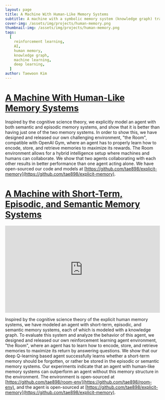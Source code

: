 ```yaml
---
layout: page
title: A Machine With Human-Like Memory Systems
subtitle: A machine with a symbolic memory system (knowledge graph) trained with reinforcement learning.
cover-img: /assets/img/projects/human-memory.png
thumbnail-img: /assets/img/projects/human-memory.png
tags:
  [
    reinforcement learning,
    AI,
    human memory,
    knowledge graph,
    machine learning,
    deep learning,
  ]
author: Taewoon Kim
---
```


# [A Machine With Human-Like Memory Systems](https://arxiv.org/abs/2204.01611)

Inspired by the cognitive science theory, we explicitly model an agent with
both semantic and episodic memory systems, and show that it is better than
having just one of the two memory systems. In order to show this, we have
designed and released our own challenging environment, "the Room", compatible
with OpenAI Gym, where an agent has to properly learn how to encode, store,
and retrieve memories to maximize its rewards. The Room environment allows for
a hybrid intelligence setup where machines and humans can collaborate. We show
that two agents collaborating with each other results in better performance
than one agent acting alone. We have open-sourced our code and models at [https://github.com/tae898/explicit-memory](https://github.com/tae898/explicit-memory).

# [A Machine with Short-Term, Episodic, and Semantic Memory Systems](https://arxiv.org/abs/2212.02098)

<!-- padding-bottom: 56.25% is for 16:9. For an aspect ratio of 1:1 change to this value to 100% */  -->
<div style="position: relative; padding-bottom: 56.25%">
  <iframe
    style="width: 100%; height: 100%; position: absolute; left: 0px; top: 0px"
    frameborder="0"
    width="100%"
    height="100%"
    allowfullscreen
    allow="autoplay"
    src="
  https://www.youtube.com/embed/MsoyjiYuHF0
 "
  >
  </iframe>
</div>

Inspired by the cognitive science theory of the explicit human memory systems,
we have modeled an agent with short-term, episodic, and semantic memory
systems, each of which is modeled with a knowledge graph. To evaluate this
system and analyze the behavior of this agent, we designed and released our
own reinforcement learning agent environment, "the Room", where an agent has
to learn how to encode, store, and retrieve memories to maximize its return by
answering questions. We show that our deep Q-learning based agent successfully
learns whether a short-term memory should be forgotten, or rather be stored in
the episodic or semantic memory systems. Our experiments indicate that an
agent with human-like memory systems can outperform an agent without this
memory structure in the environment. The environment is open-sourced at [https://github.com/tae898/room-env](https://github.com/tae898/room-env), and the agent is open-sourced at [https://github.com/tae898/explicit-memory](https://github.com/tae898/explicit-memory).
